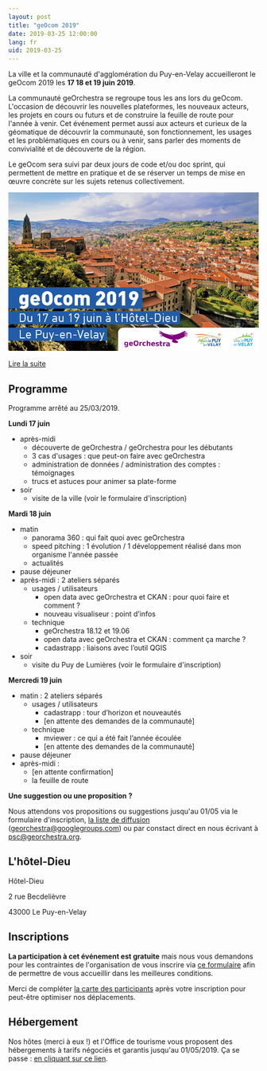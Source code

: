 ```yaml
---
layout: post
title: "geOcom 2019"
date: 2019-03-25 12:00:00
lang: fr
uid: 2019-03-25
---
```


La ville et la communauté d'agglomération du Puy-en-Velay accueilleront le geOcom 2019 les **17 18 et 19 juin 2019**.

La communauté geOrchestra se regroupe tous les ans lors du geOcom. L'occasion de découvrir les nouvelles plateformes, les nouveaux acteurs, les projets en cours ou futurs et de construire la feuille de route pour l'année à venir. Cet événement permet aussi aux acteurs et curieux de la géomatique de découvrir la communauté, son fonctionnement, les usages et les problématiques en cours ou à venir, sans parler des moments de convivialité et de découverte de la région.

Le geOcom sera suivi par deux jours de code et/ou doc sprint, qui permettent de mettre en pratique et de se réserver un temps de mise en œuvre concrète sur les sujets retenus collectivement.

![affiche geOcom 2019](/public/geocom2019/geocom_2019.jpg)


[Lire la suite](/blog/2019/03/25/geocom-2019-fr/)

<!--more-->


## Programme

Programme arrêté au 25/03/2019.


**Lundi 17 juin**

- après-midi
  - découverte de geOrchestra / geOrchestra pour les débutants
  - 3 cas d'usages : que peut-on faire avec geOrchestra
  - administration de données / administration des comptes : témoignages
  - trucs et astuces pour animer sa plate-forme
- soir
  - visite de la ville (voir le formulaire d'inscription)


**Mardi 18 juin**

- matin
  - panorama 360 : qui fait quoi avec geOrchestra
  - speed pitching : 1 évolution / 1 développement réalisé dans mon organisme l'année passée
  - actualités
- pause déjeuner
- après-midi : 2 ateliers séparés
  - usages / utilisateurs
    - open data avec geOrchestra et CKAN : pour quoi faire et comment ?
    - nouveau visualiseur : point d’infos
  - technique
	  - geOrchestra 18.12 et 19.06
	  - open data avec geOrchestra et CKAN : comment ça marche ?
	  - cadastrapp : liaisons avec l’outil QGIS
- soir
  - visite du Puy de Lumières (voir le formulaire d'inscription)


**Mercredi 19 juin**

- matin : 2 ateliers séparés
  - usages / utilisateurs
    - cadastrapp : tour d’horizon et nouveautés
    - [en attente des demandes de la communauté]
  - technique
    - mviewer : ce qui a été fait l’année écoulée
    - [en attente des demandes de la communauté]
- pause déjeuner
- après-midi : 
  - [en attente confirmation]
  - la feuille de route


**Une suggestion ou une proposition ?**

Nous attendons vos propositions ou suggestions jusqu'au 01/05 via le formulaire d'inscription, [la liste de diffusion](https://groups.google.com/forum/#!forum/georchestra) (georchestra@googlegroups.com) ou par constact direct en nous écrivant à psc@georchestra.org.


## L'hôtel-Dieu

Hôtel-Dieu

2 rue Becdelièvre

43000 Le Puy-en-Velay


## Inscriptions

**La participation à cet événement est gratuite** mais nous vous demandons pour les contraintes de l'organisation de  vous inscrire via [ce formulaire](https://opendata.agglo-lepuyenvelay.fr/inscriptions-geocom-2019/) afin de permettre de vous accueillir dans les meilleures conditions.

Merci de compléter [la carte des participants](http://umap.openstreetmap.fr/fr/map/participants-au-geocom-2018_210735) après votre inscription pour peut-être optimiser nos déplacements.


## Hébergement

Nos hôtes (merci à eux !) et l'Office de tourisme vous proposent des hébergements à tarifs négociés et garantis jusqu'au 01/05/2019.
Ça se passe : [en cliquant sur ce lien](https://www.lepuyenvelay-tourisme.fr/manifestations-puy-en-velay/congres-geocom/).

